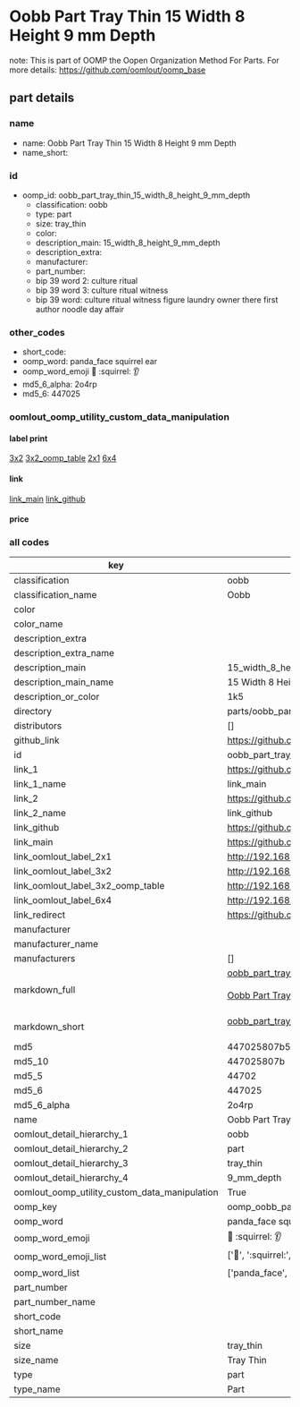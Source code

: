 # Oobb Part Tray Thin 15 Width 8 Height 9 mm Depth  

note: This is part of OOMP the Oopen Organization Method For Parts. For more details: https://github.com/oomlout/oomp_base

##  part details
  







### name
* name: Oobb Part Tray Thin 15 Width 8 Height 9 mm Depth
* name_short: 
### id
* oomp_id: oobb_part_tray_thin_15_width_8_height_9_mm_depth
  * classification: oobb
  * type: part
  * size: tray_thin
  * color: 
  * description_main: 15_width_8_height_9_mm_depth
  * description_extra: 
  * manufacturer: 
  * part_number: 
  * bip 39 word 2: culture ritual
  * bip 39 word 3: culture ritual witness
  * bip 39 word: culture ritual witness figure laundry owner there first author noodle day affair

### other_codes
* short_code: 
* oomp_word: panda_face squirrel ear
* oomp_word_emoji :panda_face: :squirrel: :ear:
* md5_6_alpha: 2o4rp
* md5_6: 447025






### oomlout_oomp_utility_custom_data_manipulation
#### label print
[3x2](http://192.168.1.245:1112/?label=oomp%202o4rp)
[3x2_oomp_table](http://192.168.1.108:1112/?label=oomp%202o4rp)
[2x1](http://192.168.1.242:1112/?label=oomp%202o4rp)
[6x4](http://192.168.1.55:1112/?label=oomp%202o4rp)    

#### link

[link_main](https://github.com/oomlout/oomlout_oomp_version_1_messy/tree/main/parts/oobb_part_tray_thin_15_width_8_height_9_mm_depth) [link_github](https://github.com/oomlout/oomlout_oomp_version_1_messy/tree/main/parts/oobb_part_tray_thin_15_width_8_height_9_mm_depth)                             

#### price







### all codes 
| key | value |  
| --- | --- |  
| classification | oobb |  
| classification_name | Oobb |  
| color |  |  
| color_name |  |  
| description_extra |  |  
| description_extra_name |  |  
| description_main | 15_width_8_height_9_mm_depth |  
| description_main_name | 15 Width 8 Height 9 mm Depth |  
| description_or_color | 1k5 |  
| directory | parts/oobb_part_tray_thin_15_width_8_height_9_mm_depth |  
| distributors | [] |  
| github_link | https://github.com/oomlout/oomlout_oomp_part_src/tree/main/parts/oobb_part_tray_thin_15_width_8_height_9_mm_depth |  
| id | oobb_part_tray_thin_15_width_8_height_9_mm_depth |  
| link_1 | https://github.com/oomlout/oomlout_oomp_version_1_messy/tree/main/parts/oobb_part_tray_thin_15_width_8_height_9_mm_depth |  
| link_1_name | link_main |  
| link_2 | https://github.com/oomlout/oomlout_oomp_version_1_messy/tree/main/parts/oobb_part_tray_thin_15_width_8_height_9_mm_depth |  
| link_2_name | link_github |  
| link_github | https://github.com/oomlout/oomlout_oomp_version_1_messy/tree/main/parts/oobb_part_tray_thin_15_width_8_height_9_mm_depth |  
| link_main | https://github.com/oomlout/oomlout_oomp_version_1_messy/tree/main/parts/oobb_part_tray_thin_15_width_8_height_9_mm_depth |  
| link_oomlout_label_2x1 | http://192.168.1.242:1112/?label=oomp%202o4rp |  
| link_oomlout_label_3x2 | http://192.168.1.245:1112/?label=oomp%202o4rp |  
| link_oomlout_label_3x2_oomp_table | http://192.168.1.108:1112/?label=oomp%202o4rp |  
| link_oomlout_label_6x4 | http://192.168.1.55:1112/?label=oomp%202o4rp |  
| link_redirect | https://github.com/oomlout/oomlout_oomp_version_1_messy/tree/main/parts/oobb_part_tray_thin_15_width_8_height_9_mm_depth |  
| manufacturer |  |  
| manufacturer_name |  |  
| manufacturers | [] |  
| markdown_full | [oobb_part_tray_thin_15_width_8_height_9_mm_depth](none)<br>[](none)<br>[Oobb Part Tray Thin 15 Width 8 Height 9 Mm Depth](none)<br><br> |  
| markdown_short | [oobb_part_tray_thin_15_width_8_height_9_mm_depth](none)<br><br> |  
| md5 | 447025807b577c0e78bed561f96ea1ac |  
| md5_10 | 447025807b |  
| md5_5 | 44702 |  
| md5_6 | 447025 |  
| md5_6_alpha | 2o4rp |  
| name | Oobb Part Tray Thin 15 Width 8 Height 9 mm Depth |  
| oomlout_detail_hierarchy_1 | oobb |  
| oomlout_detail_hierarchy_2 | part |  
| oomlout_detail_hierarchy_3 | tray_thin |  
| oomlout_detail_hierarchy_4 | 9_mm_depth |  
| oomlout_oomp_utility_custom_data_manipulation | True |  
| oomp_key | oomp_oobb_part_tray_thin_15_width_8_height_9_mm_depth |  
| oomp_word | panda_face squirrel ear |  
| oomp_word_emoji | :panda_face: :squirrel: :ear: |  
| oomp_word_emoji_list | [':panda_face:', ':squirrel:', ':ear:'] |  
| oomp_word_list | ['panda_face', 'squirrel', 'ear'] |  
| part_number |  |  
| part_number_name |  |  
| short_code |  |  
| short_name |  |  
| size | tray_thin |  
| size_name | Tray Thin |  
| type | part |  
| type_name | Part |  
